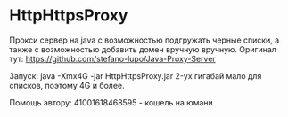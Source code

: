 # HttpHttpsProxy
Прокси сервер на java с возможностью подгружать черные списки, а также с возможностью добавить домен вручную вручную.
Оригинал тут: https://github.com/stefano-lupo/Java-Proxy-Server

Запуск: java -Xmx4G -jar HttpHttpsProxy.jar
2-ух гигабай мало для списков, поэтому 4G и более.

Помощь автору: 41001618468595 - кошель на юмани
